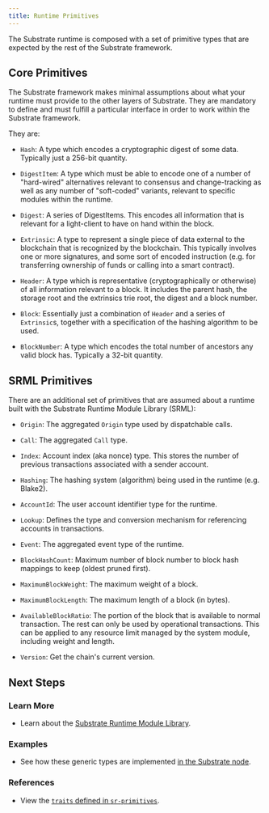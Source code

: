 ```yaml
---
title: Runtime Primitives
---
```


The Substrate runtime is composed with a set of primitive types that are expected by the rest of the
Substrate framework.

## Core Primitives

The Substrate framework makes minimal assumptions about what your runtime must provide to the other
layers of Substrate. They are mandatory to define and must fulfill a particular interface in order to
work within the Substrate framework.

They are:

- `Hash`: A type which encodes a cryptographic digest of some data. Typically just a 256-bit
  quantity.

- `DigestItem`: A type which must be able to encode one of a number of "hard-wired" alternatives
  relevant to consensus and change-tracking as well as any number of "soft-coded" variants, relevant
  to specific modules within the runtime.

- `Digest`: A series of DigestItems. This encodes all information that is relevant for a
  light-client to have on hand within the block.

- `Extrinsic`: A type to represent a single piece of data external to the blockchain that is
  recognized by the blockchain. This typically involves one or more signatures, and some sort of
  encoded instruction (e.g. for transferring ownership of funds or calling into a smart contract).

- `Header`: A type which is representative (cryptographically or otherwise) of all information
  relevant to a block. It includes the parent hash, the storage root and the extrinsics trie root,
  the digest and a block number.

- `Block`: Essentially just a combination of `Header` and a series of `Extrinsic`s, together with a
  specification of the hashing algorithm to be used.

- `BlockNumber`: A type which encodes the total number of ancestors any valid block has. Typically a
  32-bit quantity.

## SRML Primitives

There are an additional set of primitives that are assumed about a runtime built with the Substrate
Runtime Module Library (SRML):

* `Origin`: The aggregated `Origin` type used by dispatchable calls.

* `Call`: The aggregated `Call` type.

* `Index`: Account index (aka nonce) type. This stores the number of previous transactions
  associated with a sender account.

* `Hashing`: The hashing system (algorithm) being used in the runtime (e.g. Blake2).

* `AccountId`: The user account identifier type for the runtime.

* `Lookup`: Defines the type and conversion mechanism for referencing accounts in transactions.

* `Event`: The aggregated event type of the runtime.

* `BlockHashCount`: Maximum number of block number to block hash mappings to keep (oldest pruned
  first).

* `MaximumBlockWeight`: The maximum weight of a block.

* `MaximumBlockLength`: The maximum length of a block (in bytes).

* `AvailableBlockRatio`: The portion of the block that is available to normal transaction. The rest
  can only be used by operational transactions. This can be applied to any resource limit managed by
  the system module, including weight and length.

* `Version`: Get the chain's current version.

## Next Steps

### Learn More

- Learn about the [Substrate Runtime Module Library](conceptual/runtime/srml.md).

### Examples

- See how these generic types are implemented [in the Substrate node](https://github.com/paritytech/substrate/blob/master/node/runtime/src/lib.rs).

### References

- View the [`traits` defined in
  `sr-primitives`](https://substrate.dev/rustdocs/master/sr_primitives/traits/index.html).
